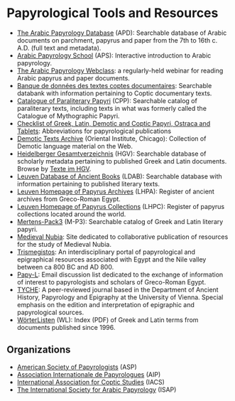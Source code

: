 # Papyrological Tools and Resources

 * [The Arabic Papyrology Database](http://www.naher-osten.lmu.de/apd) (APD): Searchable database of Arabic documents on parchment, papyrus and paper from the 7th to 16th c. A.D. (full text and metadata).
 * [Arabic Papyrology School](http://www.naher-osten.lmu.de/aps) (APS): Interactive introduction to Arabic papyrology.
 * [The Arabic Papyrology Webclass](http://www.naher-osten.lmu.de/apw): a regularly-held webinar for reading Arabic papyrus and paper documents.
 * [Banque de données des textes coptes documentaires](http://dev.ulb.ac.be/philo/bad/copte/): Searchable databank with information pertaining to Coptic documentary texts.
 * [Catalogue of Paraliterary Papyri](http://cpp.arts.kuleuven.be/index.php) (CPP): Searchable catalog of paraliterary texts, including texts in what was formerly called the Catalogue of Mythographic Papyri.
 * [Checklist of Greek, Latin, Demotic and Coptic Papyri, Ostraca and Tablets](http://papyri.info/docs/checklist): Abbreviations for papyrological publications
 * [Demotic Texts Archive](http://oi.uchicago.edu/OI/DEPT/RA/ABZU/DEMOTIC_WWW.HTML) (Oriental Institute, Chicago): Collection of Demotic language material on the Web.
 * [Heidelberger Gesamtverzeichnis](http://aquila.zaw.uni-heidelberg.de/) (HGV): Searchable database of scholarly metadata pertaining to published Greek and Latin documents. Browse by [Texte im HGV](http://aquila.zaw.uni-heidelberg.de/texte/HGV-Texte.html).
 * [Leuven Database of Ancient Books](http://ldab.arts.kuleuven.be) (LDAB): Searchable database with information pertaining to published literary texts.
 * [Leuven Homepage of Papyrus Archives](http://www.trismegistos.org/arch.php) (LHPA): Register of ancient archives from Greco-Roman Egypt.
 * [Leuven Homepage of Papyrus Collections](http://www.trismegistos.org/coll.php) (LHPC): Register of papyrus collections located around the world.
 * [Mertens-Pack3](http://www.ulg.ac.be/facphl/services/cedopal/pages/mp3anglais.htm) (M-P3): Searchable catalog of Greek and Latin literary papyri.
 * [Medieval Nubia](http://www.medievalnubia.info): Site dedicated to collaborative publication of resources for the study of Medieval Nubia.
 * [Trismegistos](http://www.trismegistos.org): An interdisciplinary portal of papyrological and epigraphical resources associated with Egypt and the Nile valley between ca 800 BC and AD 800.
 * [Papy-L](https://list.ku.dk/postorius/lists/papy.lists.hum.ku.dk/): Email discussion list dedicated to the exchange of information of interest to papyrologists and scholars of Greco-Roman Egypt.
 * [TYCHE](http://tyche-journal.at/tyche/index.php/tyche): A peer-reviewed journal based in the Department of Ancient History, Papyrology and Epigraphy at the University of Vienna. Special emphasis on the edition and interpretation of epigraphic and papyrological sources.
 * [WörterListen](http://www.iaw.uni-heidelberg.de/hps/pap/WL/WL.html) (WL): Index (PDF) of Greek and Latin terms from documents published since 1996.

## Organizations

 * [American Society of Papyrologists](http://classics.uc.edu/asp) (ASP)
 * [Association Internationale de Papyrologues](http://www.ulb.ac.be/assoc/aip) (AIP)
 * [International Association for Coptic Studies](http://rmcisadu.let.uniroma1.it/~iacs) (IACS)
 * [The International Society for Arabic Papyrology](http://www.ori.unizh.ch/isap.html) (ISAP)
